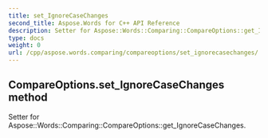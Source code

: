 ```yaml
---
title: set_IgnoreCaseChanges
second_title: Aspose.Words for C++ API Reference
description: Setter for Aspose::Words::Comparing::CompareOptions::get_IgnoreCaseChanges. 
type: docs
weight: 0
url: /cpp/aspose.words.comparing/compareoptions/set_ignorecasechanges/
---
```

## CompareOptions.set_IgnoreCaseChanges method


Setter for Aspose::Words::Comparing::CompareOptions::get_IgnoreCaseChanges. 

